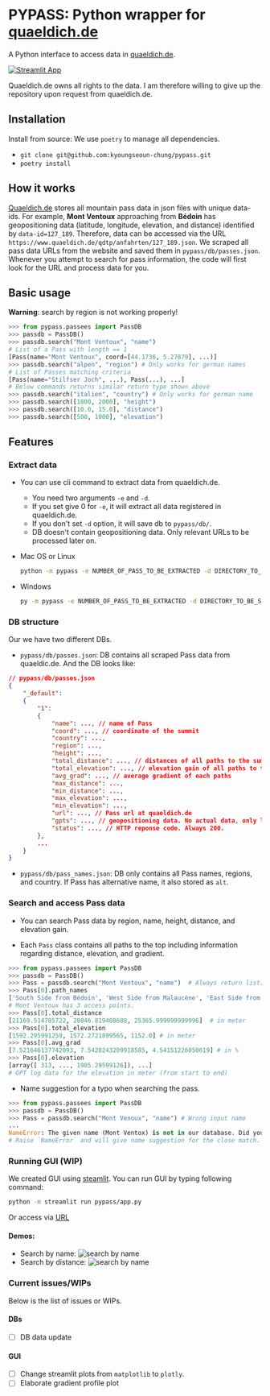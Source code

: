 # PYPASS: Python wrapper for [quaeldich.de](https://www.quaeldich.de)

A Python interface to access data in [quaeldich.de](https://www.quaeldich.de).

[![Streamlit App](https://static.streamlit.io/badges/streamlit_badge_black_white.svg)](https://kyoungseoun-chung-pypass-pypassapp-xwr7oa.streamlitapp.com/)

Quaeldich.de owns all rights to the data. I am therefore willing to give up the repository upon request from quaeldich.de.

## Installation

Install from source:
We use `poetry` to manage all dependencies.
- `git clone git@github.com:kyoungseoun-chung/pypass.git`
- `poetry install`

## How it works

[Quaeldich.de](https://www.quaeldich.de) stores all mountain pass data in json files with unique data-ids. For example, **Mont Ventoux** approaching from **Bédoin** has geopositioning data (latitude, longitude, elevation, and distance) identified by `data-id=127_189`. Therefore, data can be accessed via the URL `https://www.quaeldich.de/qdtp/anfahrten/127_189.json`. We scraped all pass data URLs from the website and saved them in `pypass/db/passes.json`. Whenever you attempt to search for pass information, the code will first look for the URL and process data for you.


## Basic usage

**Warning**: search by region is not working properly!

```python
>>> from pypass.passees import PassDB
>>> passdb = PassDB()
>>> passdb.search("Mont Ventoux", "name")
# List of a Pass with length == 1
[Pass(name="Mont Ventoux", coord=[44.1736, 5.27879], ...)]
>>> passdb.search("alpen", "region") # Only works for german names
# List of Passes matching criteria
[Pass(name="Stilfser Joch", ...), Pass(...), ...]
# Below commands returns similar return type shown above
>>> passdb.search("italien", "country") # Only works for german name
>>> passdb.search([1800, 2000], "height")
>>> passdb.search([10.0, 15.0], "distance")
>>> passdb.search([500, 1000], "elevation")
```

## Features

### Extract data

- You can use cli command to extract data from quaeldich.de.
    - You need two arguments `-e` and `-d`.
    - If you set give 0 for `-e`, it will extract all data registered in quaeldich.de.
    - If you don't set `-d` option, it will save db to `pypass/db/`.
    - DB doesn't contain geopositioning data. Only relevant URLs to be processed later on.

- Mac OS or Linux
    ```zsh
    python -m pypass -e NUMBER_OF_PASS_TO_BE_EXTRACTED -d DIRECTORY_TO_BE_SAVE_DB
    ```
- Windows
    ```zsh
    py -m pypass -e NUMBER_OF_PASS_TO_BE_EXTRACTED -d DIRECTORY_TO_BE_SAVE_DB
    ```

### DB structure

Our we have two different DBs.
- `pypass/db/passes.json`: DB contains all scraped Pass data from quaeldic.de. And the DB looks like:
```json
// pypass/db/passes.json
{
    "_default":
    {
        "1":
        {
            "name": ..., // name of Pass
            "coord": ..., // coordinate of the summit
            "country": ...,
            "region": ...,
            "height": ...,
            "total_distance": ..., // distances of all paths to the summit
            "total_elevation": ..., // elevation gain of all paths to the summit
            "avg_grad": ..., // average gradient of each paths
            "max_distance": ...,
            "min_distance": ...,
            "max_elevation": ...,
            "min_elevation": ...,
            "url": ..., // Pass url at quaeldich.de
            "gpts": ..., // geopositioning data. No actual data, only links.
            "status": ..., // HTTP reponse code. Always 200.
        },
        ...
    }
}
```
- `pypass/db/pass_names.json`: DB only contains all Pass names, regions, and country. If Pass has alternative name, it also stored as `alt`.


### Search and access Pass data

- You can search Pass data by region, name, height, distance, and elevation gain.

- Each `Pass` class contains all paths to the top including information regarding distance, elevation, and gradient.
```python
>>> from pypass.passees import PassDB
>>> passdb = PassDB()
>>> Pass = passdb.search("Mont Ventoux", "name")  # Always return list[Pass]
>>> Pass[0].path_names
['South Side from Bédoin', 'West Side from Malaucène', 'East Side from Sault']
# Mont Ventoux has 3 access points.
>>> Pass[0].total_distance
[21169.514785722, 20846.819408688, 25365.999999999996]  # in meter
>>> Pass[0].total_elevation
[1592.295991259, 1572.2721899565, 1152.0] # in meter
>>> Pass[0].avg_grad
[7.521646137742093, 7.5420243209918585, 4.54151226050619] # in %
>>> Pass[0].elevation
[array([ 313, ..., 1905.29599126]), ...]
# GPT log data for the elevation in meter (from start to end)
```

- Name suggestion for a typo when searching the pass.
```python
>>> from pypass.passees import PassDB
>>> passdb = PassDB()
>>> Pass = passdb.search("Mont Venoux", "name") # Wrong input name
...
NameError: The given name (Mont Ventox) is not in our database. Did you mean ['Mont Ventoux']?
# Raise `NameError` and will give name suggestion for the close match.
```


### Running GUI (WIP)

We created GUI using [steamlit](https://streamlit.io). You can run GUI by typing following command:
```zsh
python -m streamlit run pypass/app.py
```

Or access via [URL](https://kyoungseoun-chung-pypass-pypassapp-xwr7oa.streamlitapp.com/)

#### Demos:

* Search by name:
![search by name](.pypass/../pypass/assets/screenshots/search_by_name.png)
* Search by distance:
![search by name](.pypass/../pypass/assets/screenshots/search_by_distance.png)


### Current issues/WIPs

Below is the list of issues or WIPs.

#### DBs
- [ ] DB data update

#### GUI
- [ ] Change streamlit plots from `matplotlib` to `plotly`.
- [ ] Elaborate gradient profile plot
